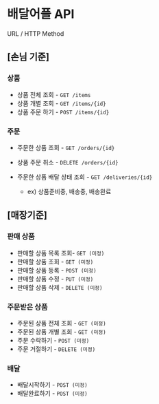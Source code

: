 # 배달어플 API

URL / HTTP Method

## [손님 기준]
### 상품
- 상품 전체 조회 - `GET /items`
- 상품 개별 조회 - `GET /items/{id}`
- 상품 주문 하기 - `POST /items/{id}`

### 주문
- 주문한 상품 조회 - `GET /orders/{id}`
- 상품 주문 취소 - `DELETE /orders/{id}`


- 주문한 상품 배달 상태 조회 - `GET /deliveries/{id}`
    - ex) 상품준비중, 배송중, 배송완료


## [매장기준]
### 판매 상품
- 판매할 상품 목록 조회- `GET (미정)`
- 판매할 상품 조회 - `GET (미정)`
- 판매할 상품 등록 - `POST (미정)`
- 판매할 상품 수정 - `PUT (미정)`
- 판매할 상품 삭제 - `DELETE (미정)`

### 주문받은 상품
- 주문된 상품 전체 조회 - `GET (미정)`
- 주문된 상품 개별 조회 - `GET (미정)`
- 주문 수락하기 - `POST (미정)`
- 주문 거절하기 - `DELETE (미정)`

### 배달
- 배달시작하기 - `POST (미정)`
- 배달완료하기 - `POST (미정)`